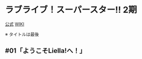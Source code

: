 # ラブライブ！スーパースター!! 2期

[公式](https://www.lovelive-anime.jp/yuigaoka/) 
[WIKI](https://ja.wikipedia.org/wiki/%E3%83%A9%E3%83%96%E3%83%A9%E3%82%A4%E3%83%96!%E3%82%B9%E3%83%BC%E3%83%91%E3%83%BC%E3%82%B9%E3%82%BF%E3%83%BC!!) 

※ タイトルは最後

## #01「ようこそLiella!へ！」
